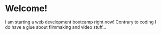 # Welcome!
I am starting a web development bootcamp right now! Contrary to coding I do have a glue about filmmaking and video stuff...

